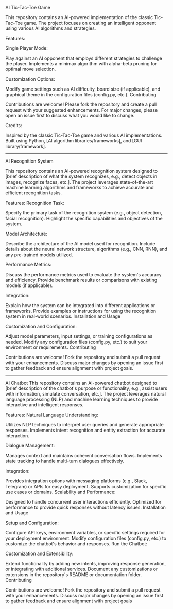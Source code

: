 AI Tic-Tac-Toe Game

This repository contains an AI-powered implementation of the classic Tic-Tac-Toe game. 
The project focuses on creating an intelligent opponent using various AI algorithms and strategies.

Features:

Single Player Mode:

Play against an AI opponent that employs different strategies to challenge the player.
Implements a minimax algorithm with alpha-beta pruning for optimal move selection.

Customization Options:

Modify game settings such as AI difficulty, board size (if applicable), and graphical theme in the configuration files (config.py, etc.).
Contributing

Contributions are welcome! Please fork the repository and create a pull request with your suggested enhancements. For major changes, please open an issue first to discuss what you would like to change.

Credits:

Inspired by the classic Tic-Tac-Toe game and various AI implementations.
Built using Python, [AI algorithm libraries/frameworks], and [GUI library/framework].

-------------------------------------------------------------------------------------------------------------------------------------------------------------------
AI Recognition System

This repository contains an AI-powered recognition system designed to [brief description of what the system recognizes, e.g., detect objects in images, recognize faces, etc.]. 
The project leverages state-of-the-art machine learning algorithms and frameworks to achieve accurate and efficient recognition tasks.

Features:
Recognition Task:

Specify the primary task of the recognition system (e.g., object detection, facial recognition).
Highlight the specific capabilities and objectives of the system.

Model Architecture:

Describe the architecture of the AI model used for recognition.
Include details about the neural network structure, algorithms (e.g., CNN, RNN), and any pre-trained models utilized.

Performance Metrics:

Discuss the performance metrics used to evaluate the system's accuracy and efficiency.
Provide benchmark results or comparisons with existing models (if applicable).

Integration:

Explain how the system can be integrated into different applications or frameworks.
Provide examples or instructions for using the recognition system in real-world scenarios.
Installation and Usage

Customization and Configuration:

Adjust model parameters, input settings, or training configurations as needed.
Modify any configuration files (config.py, etc.) to suit your environment or requirements.
Contributing

Contributions are welcome! Fork the repository and submit a pull request with your enhancements.
Discuss major changes by opening an issue first to gather feedback and ensure alignment with project goals.

-------------------------------------------------------------------------------------------------------------------------------------------------------------------
AI Chatbot
This repository contains an AI-powered chatbot designed to [brief description of the chatbot's purpose or functionality, e.g., assist users with information, simulate conversation, etc.]. 
The project leverages natural language processing (NLP) and machine learning techniques to provide interactive and intelligent responses.

Features:
Natural Language Understanding:

Utilizes NLP techniques to interpret user queries and generate appropriate responses.
Implements intent recognition and entity extraction for accurate interaction.

Dialogue Management:

Manages context and maintains coherent conversation flows.
Implements state tracking to handle multi-turn dialogues effectively.

Integration:

Provides integration options with messaging platforms (e.g., Slack, Telegram) or APIs for easy deployment.
Supports customization for specific use cases or domains.
Scalability and Performance:

Designed to handle concurrent user interactions efficiently.
Optimized for performance to provide quick responses without latency issues.
Installation and Usage

Setup and Configuration:

Configure API keys, environment variables, or specific settings required for your deployment environment.
Modify configuration files (config.py, etc.) to customize the chatbot's behavior and responses.
Run the Chatbot:

Customization and Extensibility:

Extend functionality by adding new intents, improving response generation, or integrating with additional services.
Document any customizations or extensions in the repository's README or documentation folder.
Contributing

Contributions are welcome! Fork the repository and submit a pull request with your enhancements.
Discuss major changes by opening an issue first to gather feedback and ensure alignment with project goals
